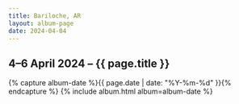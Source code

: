```yaml
---
title: Bariloche, AR
layout: album-page
date: 2024-04-04
---
```

## 4–6 April 2024 – {{ page.title }}
{% capture album-date %}{{ page.date | date: "%Y-%m-%d" }}{% endcapture %}
{% include album.html album=album-date %}